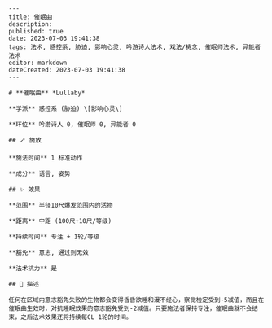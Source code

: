 
    ---
    title: 催眠曲
    description: 
    published: true
    date: 2023-07-03 19:41:38
    tags: 法术, 惑控系, 胁迫, 影响心灵, 吟游诗人法术, 戏法/祷念, 催眠师法术, 异能者法术
    editor: markdown
    dateCreated: 2023-07-03 19:41:38
    ---

    # **催眠曲** *Lullaby*

    **学派** 惑控系 (胁迫) \[影响心灵\] 

    **环位** 吟游诗人 0, 催眠师 0, 异能者 0

    ## 🪄 施放

    **施法时间** 1 标准动作

    **成分** 语言, 姿势

    ## ✨ 效果  

    **范围** 半径10尺爆发范围内的活物

    **距离** 中距 (100尺+10尺/等级)  

    **持续时间** 专注 + 1轮/等级 

    **豁免** 意志, 通过则无效

    **法术抗力** 是

    ## 📖 描述

    任何在区域内意志豁免失败的生物都会变得昏昏欲睡和漫不经心，察觉检定受到-5减值，而且在催眠曲生效时，对抗睡眠效果的意志豁免受到-2减值。只要施法者保持专注，催眠曲就不会结束，之后法术效果还将持续每CL 1轮的时间。
    